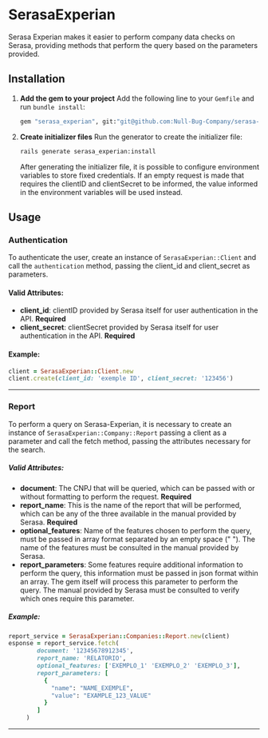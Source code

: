 # SerasaExperian

Serasa Experian makes it easier to perform company data checks on Serasa, providing methods that perform the query based on the parameters provided.

## Installation

1. **Add the gem to your project**
   Add the following line to your `Gemfile` and run `bundle install`:
   ```ruby
   gem "serasa_experian", git:"git@github.com:Null-Bug-Company/serasa-experian.git"
   ```

2. **Create initializer files**
   Run the generator to create the initializer file:
   ```bash
   rails generate serasa_experian:install
   ```
   After generating the initializer file, it is possible to configure environment variables to store fixed credentials. If an empty request is made that requires the clientID and clientSecret to be informed, the value informed in the environment variables will be used instead.
## Usage

### Authentication

To authenticate the user, create an instance of `SerasaExperian::Client` and call the `authentication` method, passing the client_id and client_secret as parameters.

#### Valid Attributes:
- **client_id**: clientID provided by Serasa itself for user authentication in the API. **Required**
- **client_secret**: clientSecret provided by Serasa itself for user authentication in the API. **Required**

#### Example:
```ruby
client = SerasaExperian::Client.new
client.create(client_id: 'exemple ID', client_secret: '123456')
```
---

### Report

To perform a query on Serasa-Experian, it is necessary to create an instance of `SerasaExperian::Company::Report` passing a client as a parameter and call the fetch method, passing the attributes necessary for the search.

##### Valid Attributes:
- **document**: The CNPJ that will be queried, which can be passed with or without formatting to perform the request. **Required**
- **report_name**: This is the name of the report that will be performed, which can be any of the three available in the manual provided by Serasa. **Required**
- **optional_features**: Name of the features chosen to perform the query, must be passed in array format separated by an empty space (" "). The name of the features must be consulted in the manual provided by Serasa.
- **report_parameters**: Some features require additional information to perform the query, this information must be passed in json format within an array. The gem itself will process this parameter to perform the query. The manual provided by Serasa must be consulted to verify which ones require this parameter.

##### Example:
```ruby
report_service = SerasaExperian::Companies::Report.new(client)
esponse = report_service.fetch(
        document: '12345678912345',
        report_name: 'RELATORIO',
        optional_features: ['EXEMPLO_1' 'EXEMPLO_2' 'EXEMPLO_3'],
        report_parameters: [       
          {
            "name": "NAME_EXEMPLE",
            "value": "EXAMPLE_123_VALUE"
          }
        ]
     )
```
---
